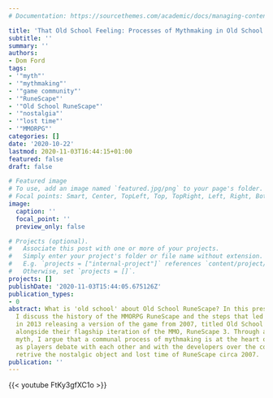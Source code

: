```yaml
---
# Documentation: https://sourcethemes.com/academic/docs/managing-content/

title: 'That Old School Feeling: Processes of Mythmaking in Old School RuneScape'
subtitle: ''
summary: ''
authors:
- Dom Ford
tags:
- '"myth"'
- '"mythmaking"'
- '"game community"'
- '"RuneScape"'
- '"Old School RuneScape"'
- '"nostalgia"'
- '"lost time"'
- '"MMORPG"'
categories: []
date: '2020-10-22'
lastmod: 2020-11-03T16:44:15+01:00
featured: false
draft: false

# Featured image
# To use, add an image named `featured.jpg/png` to your page's folder.
# Focal points: Smart, Center, TopLeft, Top, TopRight, Left, Right, BottomLeft, Bottom, BottomRight.
image:
  caption: ''
  focal_point: ''
  preview_only: false

# Projects (optional).
#   Associate this post with one or more of your projects.
#   Simply enter your project's folder or file name without extension.
#   E.g. `projects = ["internal-project"]` references `content/project/deep-learning/index.md`.
#   Otherwise, set `projects = []`.
projects: []
publishDate: '2020-11-03T15:44:05.675126Z'
publication_types:
- 0
abstract: What is 'old school' about Old School RuneScape? In this presentation,
  I discuss the history of the MMORPG RuneScape and the steps that led to Jagex
  in 2013 releasing a version of the game from 2007, titled Old School RuneScape,
  alongside their flagship iteration of the MMO, RuneScape 3. Through a lens of
  myth, I argue that a communal process of mythmaking is at the heart of Old School
  as players debate with each other and with the developers over the correct way to
  retrive the nostalgic object and lost time of RuneScape circa 2007.
publication: ''
---
```


{{< youtube FtKy3gfXC1o >}}